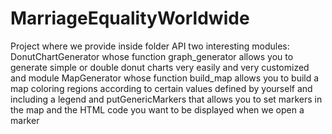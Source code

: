 # MarriageEqualityWorldwide
 Project where we provide inside folder API two interesting modules: DonutChartGenerator whose function graph_generator allows you to generate simple or double donut charts very easily and very customized and module MapGenerator whose function build_map allows you to build a map coloring regions according to certain values defined by yourself and including a legend and putGenericMarkers that allows you to set markers in the map and the HTML code you want to be displayed when we open a marker
